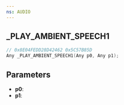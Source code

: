 ```yaml
---
ns: AUDIO
---
```

## _PLAY_AMBIENT_SPEECH1

```c
// 0x8E04FEDD28D42462 0x5C57B85D
Any _PLAY_AMBIENT_SPEECH1(Any p0, Any p1);
```

## Parameters
* **p0**:
* **p1**:

